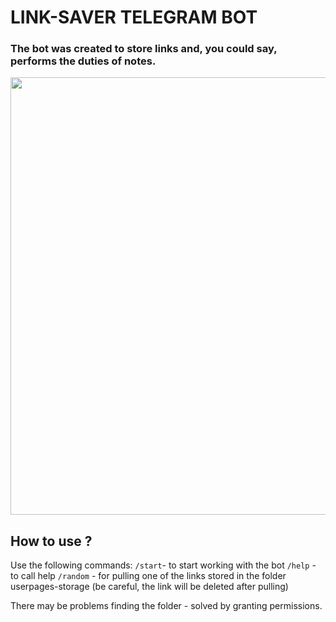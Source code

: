 # LINK-SAVER TELEGRAM BOT #
### The bot was created to store links and, you could say, performs the duties of notes. ###

<img src="https://miro.medium.com/max/1200/1*bxPCeaUsHuuKlQWOosjIVA.jpeg" width="700"/>

## How to use ? ##
Use the following commands:
`/start`- to start working with the bot
`/help` - to call help
`/random` - for pulling one of the links stored in the folder userpages-storage (be careful, the link will be deleted after pulling)

There may be problems finding the folder - solved by granting permissions.